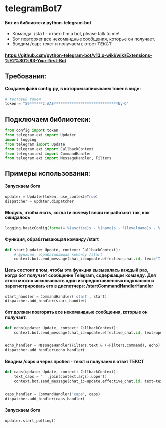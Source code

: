 # telegramBot7

#### Бот из библиотеки python-telegram-bot

* Команда: /start - ответ: I'm a bot, please talk to me!
* Бот повторяет все некомандные сообщения, которые он получает.
* Вводим /caps текст и получаем в ответ ТЕКСТ

#### https://github.com/python-telegram-bot/v13.x-wiki/wiki/Extensions-%E2%80%93-Your-first-Bot

## Требования:

#### Создаем файл config.py, в котором записываем токен в виде:

```python
# тестовый токен
token = "59******2:AAE*****************************Ny-Q"
```

## Подключаем библиотеки:

```python
from config import token
from telegram.ext import Updater
import logging
from telegram import Update
from telegram.ext import CallbackContext
from telegram.ext import CommandHandler
from telegram.ext import MessageHandler, Filters
```

## Примеры использования:

#### Запускаем бота

```python
updater = Updater(token, use_context=True)
dispatcher = updater.dispatcher
```

#### Модуль, чтобы знать, когда (и почему) вещи не работают так, как ожидалось

```python
logging.basicConfig(format='%(asctime)s - %(name)s - %(levelname)s - %(message)s', level=logging.INFO)
```

#### Функция, обрабатывающая команду /start

```python
def start(update: Update, context: CallbackContext):
    # функция, обрабатывающая команду /start
    context.bot.send_message(chat_id=update.effective_chat.id, text="I'm a bot, please talk to me!")
```

#### Цель состоит в том, чтобы эта функция вызывалась каждый раз, когда бот получает сообщение Telegram, содержащее команду. Для этого можно использовать один из предоставленных подклассов и зарегистрировать его в диспетчере: /startCommandHandlerHandler

```python
start_handler = CommandHandler('start', start)
dispatcher.add_handler(start_handler)
```

#### бот должен повторять все некомандные сообщения, которые он получает.

```python
def echo(update: Update, context: CallbackContext):
    context.bot.send_message(chat_id=update.effective_chat.id, text=update.message.text)


echo_handler = MessageHandler(Filters.text & (~Filters.command), echo)
dispatcher.add_handler(echo_handler)
```

#### Вводим /caps и через пробел - текст и получаем в ответ ТЕКСТ

```python
def caps(update: Update, context: CallbackContext):
    text_caps = ' '.join(context.args).upper()
    context.bot.send_message(chat_id=update.effective_chat.id, text=text_caps)


caps_handler = CommandHandler('caps', caps)
dispatcher.add_handler(caps_handler)
```

#### Запускаем бота

```python
updater.start_polling()
```